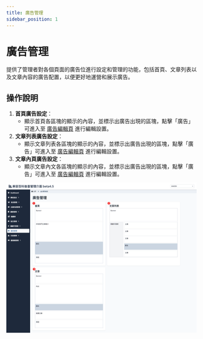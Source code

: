 ```yaml
---
title: 廣告管理
sidebar_position: 1
---
```


# 廣告管理

提供了管理者對各個頁面的廣告位進行設定和管理的功能，包括首頁、文章列表以及文章內容的廣告配置，以便更好地運營和展示廣告。

## 操作說明

1. **首頁廣告設定**：
    - 顯示首頁各區塊的顯示的內容，並標示出廣告出現的區塊，點擊「廣告」可進入至 [廣告編輯頁](./case-edit.md) 進行編輯設置。
2. **文章列表廣告設定**：
    - 顯示文章列表各區塊的顯示的內容，並標示出廣告出現的區塊，點擊「廣告」可進入至 [廣告編輯頁](./case-edit.md) 進行編輯設置。
3. **文章內頁廣告設定**：
    - 顯示文章內文各區塊的顯示的內容，並標示出廣告出現的區塊，點擊「廣告」可進入至 [廣告編輯頁](./case-edit.md) 進行編輯設置。

![廣告管理](./img/advert-position-new.png)
